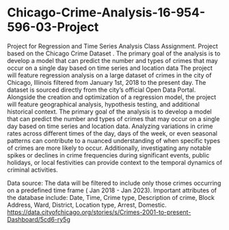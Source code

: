 # Chicago-Crime-Analysis-16-954-596-03-Project
Project for Regression and Time Series Analysis Class Assignment. Project based on the Chicago Crime Dataset .  The primary goal of the analysis is to develop a model that can predict the number and types of crimes that may occur on a single day based on time series and location data
The project will feature regression analysis on a large dataset of crimes in the city of
Chicago, Illinois filtered from January 1st, 2018 to the present day. The dataset is sourced
directly from the city’s official Open Data Portal. Alongside the creation and optimization of a
regression model, the project will feature geographical analysis, hypothesis testing, and
additional historical context. The primary goal of the analysis is to develop a model that can
predict the number and types of crimes that may occur on a single day based on time series
and location data. 
Analyzing variations in crime rates across different times of the day, days of
the week, or even seasonal patterns can contribute to a nuanced understanding of when
specific types of crimes are more likely to occur. Additionally, investigating any notable spikes or
declines in crime frequencies during significant events, public holidays, or local festivities can
provide context to the temporal dynamics of criminal activities.



Data source:
The data will be filtered to include only those crimes occurring on a predefined time frame
( Jan 2018 - Jan 2023). Important attributes of the database include: Date, Time, Crime type,
Description of crime, Block Address, Ward, District, Location type, Arrest, Domestic.
https://data.cityofchicago.org/stories/s/Crimes-2001-to-present-Dashboard/5cd6-ry5g

